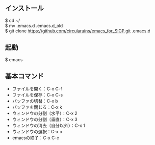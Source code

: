 ## インストール
$ cd ~/  
$ mv .emacs.d .emacs.d_old  
$ git clone https://github.com/circularuins/emacs_for_SICP.git .emacs.d  

## 起動
$ emacs

## 基本コマンド
* ファイルを開く：C-x C-f
* ファイルを保存：C-x C-s
* バッファの切替：C-x b
* バッファを閉じる：C-x k
* ウィンドウの分割（水平）：C-x 2
* ウィンドウの分割（垂直）：C-x 3
* ウィンドウの消去（自分以外）：C-x 1
* ウィンドウの選択：C-x o
* emacsの終了：C-x C-c